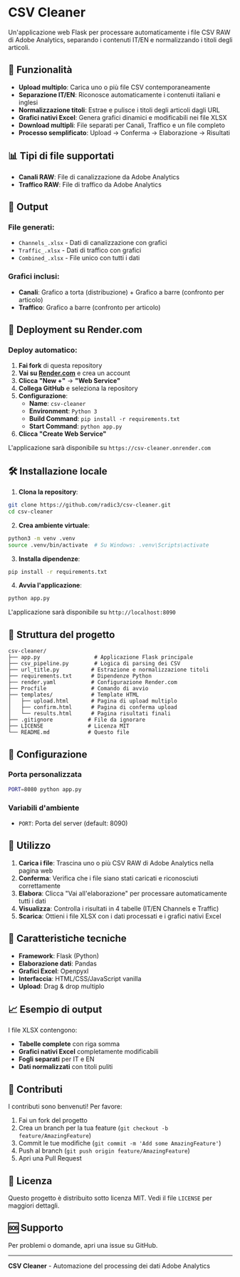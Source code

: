 # CSV Cleaner

Un'applicazione web Flask per processare automaticamente i file CSV RAW di Adobe Analytics, separando i contenuti IT/EN e normalizzando i titoli degli articoli.

## 🚀 Funzionalità

- **Upload multiplo**: Carica uno o più file CSV contemporaneamente
- **Separazione IT/EN**: Riconosce automaticamente i contenuti italiani e inglesi
- **Normalizzazione titoli**: Estrae e pulisce i titoli degli articoli dagli URL
- **Grafici nativi Excel**: Genera grafici dinamici e modificabili nei file XLSX
- **Download multipli**: File separati per Canali, Traffico e un file completo
- **Processo semplificato**: Upload → Conferma → Elaborazione → Risultati

## 📊 Tipi di file supportati

- **Canali RAW**: File di canalizzazione da Adobe Analytics
- **Traffico RAW**: File di traffico da Adobe Analytics

## 🎯 Output

### File generati:
- `Channels_.xlsx` - Dati di canalizzazione con grafici
- `Traffic_.xlsx` - Dati di traffico con grafici  
- `Combined_.xlsx` - File unico con tutti i dati

### Grafici inclusi:
- **Canali**: Grafico a torta (distribuzione) + Grafico a barre (confronto per articolo)
- **Traffico**: Grafico a barre (confronto per articolo)

## 🚀 Deployment su Render.com

### **Deploy automatico:**
1. **Fai fork** di questa repository
2. **Vai su [Render.com](https://render.com)** e crea un account
3. **Clicca "New +"** → **"Web Service"**
4. **Collega GitHub** e seleziona la repository
5. **Configurazione**:
   - **Name**: `csv-cleaner`
   - **Environment**: `Python 3`
   - **Build Command**: `pip install -r requirements.txt`
   - **Start Command**: `python app.py`
6. **Clicca "Create Web Service"**

L'applicazione sarà disponibile su `https://csv-cleaner.onrender.com`

## 🛠️ Installazione locale

1. **Clona la repository**:
```bash
git clone https://github.com/radic3/csv-cleaner.git
cd csv-cleaner
```

2. **Crea ambiente virtuale**:
```bash
python3 -m venv .venv
source .venv/bin/activate  # Su Windows: .venv\Scripts\activate
```

3. **Installa dipendenze**:
```bash
pip install -r requirements.txt
```

4. **Avvia l'applicazione**:
```bash
python app.py
```

L'applicazione sarà disponibile su `http://localhost:8090`

## 📁 Struttura del progetto

```
csv-cleaner/
├── app.py                 # Applicazione Flask principale
├── csv_pipeline.py        # Logica di parsing dei CSV
├── url_title.py          # Estrazione e normalizzazione titoli
├── requirements.txt      # Dipendenze Python
├── render.yaml           # Configurazione Render.com
├── Procfile              # Comando di avvio
├── templates/            # Template HTML
│   ├── upload.html       # Pagina di upload multiplo
│   ├── confirm.html      # Pagina di conferma upload
│   └── results.html      # Pagina risultati finali
├── .gitignore           # File da ignorare
├── LICENSE              # Licenza MIT
└── README.md            # Questo file
```

## 🔧 Configurazione

### Porta personalizzata
```bash
PORT=8080 python app.py
```

### Variabili d'ambiente
- `PORT`: Porta del server (default: 8090)

## 📝 Utilizzo

1. **Carica i file**: Trascina uno o più CSV RAW di Adobe Analytics nella pagina web
2. **Conferma**: Verifica che i file siano stati caricati e riconosciuti correttamente
3. **Elabora**: Clicca "Vai all'elaborazione" per processare automaticamente tutti i dati
4. **Visualizza**: Controlla i risultati in 4 tabelle (IT/EN Channels e Traffic)
5. **Scarica**: Ottieni i file XLSX con i dati processati e i grafici nativi Excel

## 🎨 Caratteristiche tecniche

- **Framework**: Flask (Python)
- **Elaborazione dati**: Pandas
- **Grafici Excel**: Openpyxl
- **Interfaccia**: HTML/CSS/JavaScript vanilla
- **Upload**: Drag & drop multiplo

## 📈 Esempio di output

I file XLSX contengono:
- **Tabelle complete** con riga somma
- **Grafici nativi Excel** completamente modificabili
- **Fogli separati** per IT e EN
- **Dati normalizzati** con titoli puliti

## 🤝 Contributi

I contributi sono benvenuti! Per favore:

1. Fai un fork del progetto
2. Crea un branch per la tua feature (`git checkout -b feature/AmazingFeature`)
3. Commit le tue modifiche (`git commit -m 'Add some AmazingFeature'`)
4. Push al branch (`git push origin feature/AmazingFeature`)
5. Apri una Pull Request

## 📄 Licenza

Questo progetto è distribuito sotto licenza MIT. Vedi il file `LICENSE` per maggiori dettagli.

## 🆘 Supporto

Per problemi o domande, apri una issue su GitHub.

---

**CSV Cleaner** - Automazione del processing dei dati Adobe Analytics
